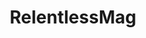 ---
title: RelentlessMag
crosslinks:
- straya
- BadCycling
- sciencefiction
- conspiracy
- SargonofAkkad
- philosophy
- cults
- The_Donald
---